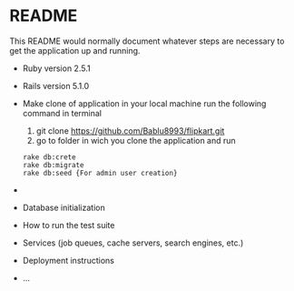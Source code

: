 # README

This README would normally document whatever steps are necessary to get the
application up and running.
* Ruby version 2.5.1
* Rails version 5.1.0

* Make clone of application in your local machine
  run the following command in terminal
    
    1. git clone https://github.com/Bablu8993/flipkart.git
    2. go to folder in wich you clone the application and run
    
      rake db:crete
      rake db:migrate
      rake db:seed {For admin user creation}

* 

* Database initialization

* How to run the test suite

* Services (job queues, cache servers, search engines, etc.)

* Deployment instructions

* ...

